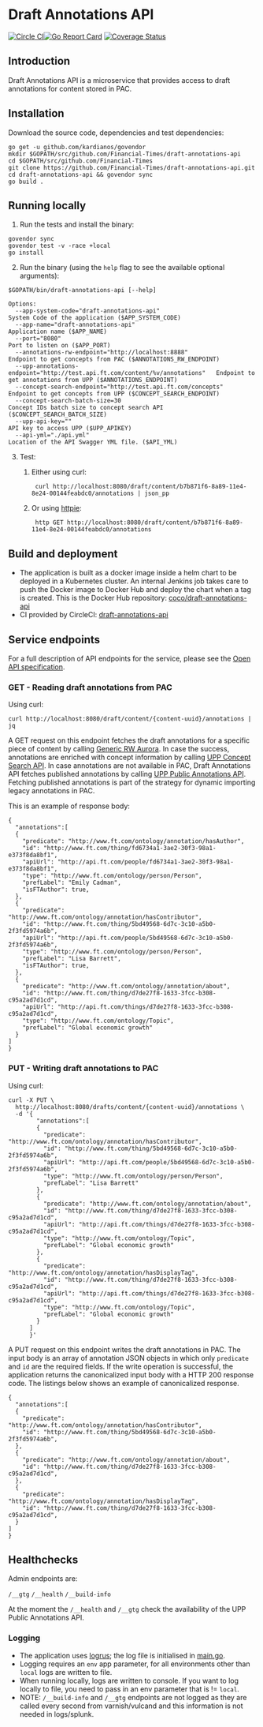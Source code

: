 # Draft Annotations API

[![Circle CI](https://circleci.com/gh/Financial-Times/draft-annotations-api/tree/master.png?style=shield)](https://circleci.com/gh/Financial-Times/draft-annotations-api/tree/master)[![Go Report Card](https://goreportcard.com/badge/github.com/Financial-Times/draft-annotations-api)](https://goreportcard.com/report/github.com/Financial-Times/draft-annotations-api) [![Coverage Status](https://coveralls.io/repos/github/Financial-Times/draft-annotations-api/badge.svg)](https://coveralls.io/github/Financial-Times/draft-annotations-api)

## Introduction

Draft Annotations API is a microservice that provides access to draft annotations for content stored in PAC.

## Installation

Download the source code, dependencies and test dependencies:

```
go get -u github.com/kardianos/govendor
mkdir $GOPATH/src/github.com/Financial-Times/draft-annotations-api
cd $GOPATH/src/github.com/Financial-Times
git clone https://github.com/Financial-Times/draft-annotations-api.git
cd draft-annotations-api && govendor sync
go build .
```

## Running locally

1. Run the tests and install the binary:

```
govendor sync
govendor test -v -race +local
go install
```

2. Run the binary (using the `help` flag to see the available optional arguments):

```
$GOPATH/bin/draft-annotations-api [--help]

Options:
  --app-system-code="draft-annotations-api"                                    System Code of the application ($APP_SYSTEM_CODE)
  --app-name="draft-annotations-api"                                           Application name ($APP_NAME)
  --port="8080"                                                                Port to listen on ($APP_PORT)
  --annotations-rw-endpoint="http://localhost:8888"                            Endpoint to get concepts from PAC ($ANNOTATIONS_RW_ENDPOINT)
  --upp-annotations-endpoint="http://test.api.ft.com/content/%v/annotations"   Endpoint to get annotations from UPP ($ANNOTATIONS_ENDPOINT)
  --concept-search-endpoint="http://test.api.ft.com/concepts"                  Endpoint to get concepts from UPP ($CONCEPT_SEARCH_ENDPOINT)
  --concept-search-batch-size=30                                               Concept IDs batch size to concept search API ($CONCEPT_SEARCH_BATCH_SIZE)
  --upp-api-key=""                                                             API key to access UPP ($UPP_APIKEY)
  --api-yml="./api.yml"                                                        Location of the API Swagger YML file. ($API_YML)
```


3. Test:

    1. Either using curl:

            curl http://localhost:8080/draft/content/b7b871f6-8a89-11e4-8e24-00144feabdc0/annotations | json_pp

    1. Or using [httpie](https://github.com/jkbrzt/httpie):

            http GET http://localhost:8080/draft/content/b7b871f6-8a89-11e4-8e24-00144feabdc0/annotations

## Build and deployment

* The application is built as a docker image inside a helm chart to be deployed in a Kubernetes cluster.
  An internal Jenkins job takes care to push the Docker image to Docker Hub and deploy the chart when a tag is created.
  This is the Docker Hub repository: [coco/draft-annotations-api](https://hub.docker.com/r/coco/draft-annotations-api)
* CI provided by CircleCI: [draft-annotations-api](https://circleci.com/gh/Financial-Times/draft-annotations-api)

## Service endpoints

For a full description of API endpoints for the service, please see the [Open API specification](./api/api.yml).

### GET - Reading draft annotations from PAC

Using curl:

```
curl http://localhost:8080/draft/content/{content-uuid}/annotations | jq
```

A GET request on this endpoint fetches the draft annotations for a specific piece of content by calling 
[Generic RW Aurora](https://github.com/Financial-Times/generic-rw-aurora).
In case the success, annotations are enriched with concept information by calling 
[UPP Concept Search API](https://github.com/Financial-Times/concept-search-api).
In case annotations are not available in PAC, 
Draft Annotations API fetches published annotations by calling 
[UPP Public Annotations API](https://github.com/Financial-Times/public-annotations-api).
Fetching published annotations is part of the strategy for dynamic importing legacy annotations in PAC. 

This is an example of response body:
```
{
  "annotations":[
  {
    "predicate": "http://www.ft.com/ontology/annotation/hasAuthor",
    "id": "http://www.ft.com/thing/fd6734a1-3ae2-30f3-98a1-e373f8da8bf1",
    "apiUrl": "http://api.ft.com/people/fd6734a1-3ae2-30f3-98a1-e373f8da8bf1",
    "type": "http://www.ft.com/ontology/person/Person",
    "prefLabel": "Emily Cadman",
    "isFTAuthor": true,
  },
  {
    "predicate": "http://www.ft.com/ontology/annotation/hasContributor",
    "id": "http://www.ft.com/thing/5bd49568-6d7c-3c10-a5b0-2f3fd5974a6b",
    "apiUrl": "http://api.ft.com/people/5bd49568-6d7c-3c10-a5b0-2f3fd5974a6b",
    "type": "http://www.ft.com/ontology/person/Person",
    "prefLabel": "Lisa Barrett",
    "isFTAuthor": true,
  },
  {
    "predicate": "http://www.ft.com/ontology/annotation/about",
    "id": "http://www.ft.com/thing/d7de27f8-1633-3fcc-b308-c95a2ad7d1cd",
    "apiUrl": "http://api.ft.com/things/d7de27f8-1633-3fcc-b308-c95a2ad7d1cd",
    "type": "http://www.ft.com/ontology/Topic",
    "prefLabel": "Global economic growth"
  }
]
}
```

### PUT - Writing draft annotations to PAC

Using curl:
```
curl -X PUT \
  http://localhost:8080/drafts/content/{content-uuid}/annotations \
  -d '{
        "annotations":[
        {
          "predicate": "http://www.ft.com/ontology/annotation/hasContributor",
          "id": "http://www.ft.com/thing/5bd49568-6d7c-3c10-a5b0-2f3fd5974a6b",
          "apiUrl": "http://api.ft.com/people/5bd49568-6d7c-3c10-a5b0-2f3fd5974a6b",
          "type": "http://www.ft.com/ontology/person/Person",
          "prefLabel": "Lisa Barrett"
        },
        {
          "predicate": "http://www.ft.com/ontology/annotation/about",
          "id": "http://www.ft.com/thing/d7de27f8-1633-3fcc-b308-c95a2ad7d1cd",
          "apiUrl": "http://api.ft.com/things/d7de27f8-1633-3fcc-b308-c95a2ad7d1cd",
          "type": "http://www.ft.com/ontology/Topic",
          "prefLabel": "Global economic growth"
        },
        {
          "predicate": "http://www.ft.com/ontology/annotation/hasDisplayTag",
          "id": "http://www.ft.com/thing/d7de27f8-1633-3fcc-b308-c95a2ad7d1cd",
          "apiUrl": "http://api.ft.com/things/d7de27f8-1633-3fcc-b308-c95a2ad7d1cd",
          "type": "http://www.ft.com/ontology/Topic",
          "prefLabel": "Global economic growth"
        }
      ]
      }'
```

A PUT request on this endpoint writes the draft annotations in PAC. 
The input body is an array of annotation JSON objects in which only `predicate` and `id` are the required fields.
If the write operation is successful, the application returns the canonicalized input body with 
a HTTP 200 response code.
The listings below shows an example of canonicalized response.

```
{
  "annotations":[
  {
    "predicate": "http://www.ft.com/ontology/annotation/hasContributor",
    "id": "http://www.ft.com/thing/5bd49568-6d7c-3c10-a5b0-2f3fd5974a6b",
  },
  {
    "predicate": "http://www.ft.com/ontology/annotation/about",
    "id": "http://www.ft.com/thing/d7de27f8-1633-3fcc-b308-c95a2ad7d1cd",
  },
  {
    "predicate": "http://www.ft.com/ontology/annotation/hasDisplayTag",
    "id": "http://www.ft.com/thing/d7de27f8-1633-3fcc-b308-c95a2ad7d1cd",
  }
]
}
```

## Healthchecks

Admin endpoints are:

`/__gtg`
`/__health`
`/__build-info`

At the moment the `/__health` and `/__gtg` check the availability of the UPP Public Annotations API.

### Logging

* The application uses [logrus](https://github.com/sirupsen/logrus); the log file is initialised in [main.go](main.go).
* Logging requires an `env` app parameter, for all environments other than `local` logs are written to file.
* When running locally, logs are written to console. If you want to log locally to file, you need to pass in an env parameter that is != `local`.
* NOTE: `/__build-info` and `/__gtg` endpoints are not logged as they are called every second from varnish/vulcand and this information is not needed in logs/splunk.
